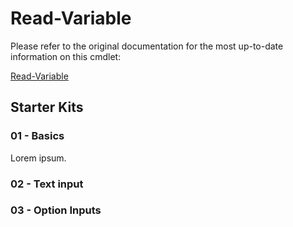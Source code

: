 # Read-Variable

Please refer to the original documentation for the most up-to-date information on this cmdlet:

[Read-Variable](https://doc.sitecorepowershell.com/appendix/common/read-variable)

## Starter Kits

### 01 - Basics

Lorem ipsum.

### 02 - Text input

### 03 - Option Inputs